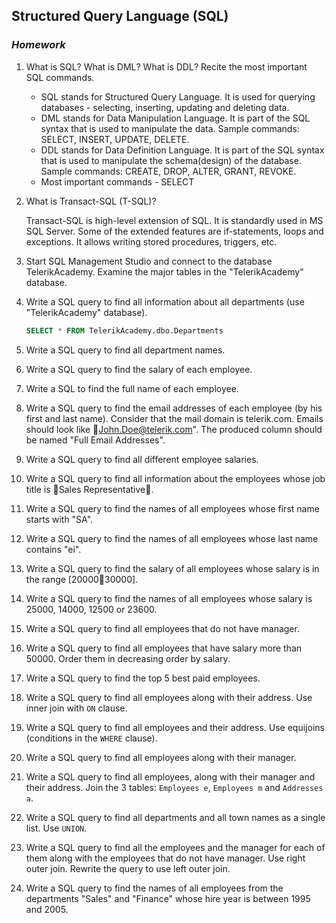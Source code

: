 ## Structured Query Language (SQL)
### _Homework_

1.	What is SQL? What is DML? What is DDL? Recite the most important SQL commands.

    * SQL stands for Structured Query Language. It is used for querying databases - selecting, inserting, updating and deleting data.
    * DML stands for Data Manipulation Language. It is part of the SQL syntax that is used to manipulate the data. Sample commands: SELECT, INSERT, UPDATE, DELETE.
    * DDL stands for Data Definition Language. It is part of the SQL syntax that is used to manipulate the schema(design) of the database. Sample commands: CREATE, DROP, ALTER, GRANT, REVOKE.
    * Most important commands - SELECT


2.	What is Transact-SQL (T-SQL)?

    Transact-SQL is high-level extension of SQL. It is standardly used in MS SQL Server. Some of the extended features are if-statements, loops and exceptions. It allows writing stored procedures, triggers, etc.

3.	Start SQL Management Studio and connect to the database TelerikAcademy. Examine the major tables in the "TelerikAcademy" database.

4.	Write a SQL query to find all information about all departments (use "TelerikAcademy" database).

    ```SQL
    SELECT * FROM TelerikAcademy.dbo.Departments
    ```


5.	Write a SQL query to find all department names.
6.	Write a SQL query to find the salary of each employee.
7.	Write a SQL to find the full name of each employee.
8.	Write a SQL query to find the email addresses of each employee (by his first and last name). Consider that the mail domain is telerik.com. Emails should look like John.Doe@telerik.com". The produced column should be named "Full Email Addresses".
9.	Write a SQL query to find all different employee salaries.
10.	Write a SQL query to find all information about the employees whose job title is Sales Representative.
11.	Write a SQL query to find the names of all employees whose first name starts with "SA".
12.	Write a SQL query to find the names of all employees whose last name contains "ei".
13.	Write a SQL query to find the salary of all employees whose salary is in the range [2000030000].
14.	Write a SQL query to find the names of all employees whose salary is 25000, 14000, 12500 or 23600.
15.	Write a SQL query to find all employees that do not have manager.
16.	Write a SQL query to find all employees that have salary more than 50000. Order them in decreasing order by salary.
17.	Write a SQL query to find the top 5 best paid employees.
18.	Write a SQL query to find all employees along with their address. Use inner join with `ON` clause.
19.	Write a SQL query to find all employees and their address. Use equijoins (conditions in the `WHERE` clause).
20.	Write a SQL query to find all employees along with their manager.
21.	Write a SQL query to find all employees, along with their manager and their address. Join the 3 tables: `Employees e`, `Employees m` and `Addresses a`.
22.	Write a SQL query to find all departments and all town names as a single list. Use `UNION`.
23.	Write a SQL query to find all the employees and the manager for each of them along with the employees that do not have manager. Use right outer join. Rewrite the query to use left outer join.
24.	Write a SQL query to find the names of all employees from the departments "Sales" and "Finance" whose hire year is between 1995 and 2005.
